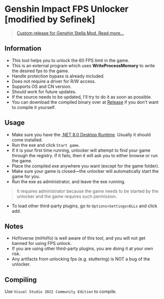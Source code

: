 # Genshin Impact FPS Unlocker [modified by Sefinek]
> [Custom release for Genshin Stella Mod. Read more...](https://sefinek.net/genshin-impact-reshade)

## Information
- This tool helps you to unlock the 60 FPS limit in the game.
- This is an external program which uses **WriteProcessMemory** to write the desired fps to the game.
- Handle protection bypass is already included.
- Does not require a driver for R/W access.
- Supports OS and CN version.
- Should work for future updates.
- If the source needs to be updated, I'll try to do it as soon as possible.
- You can download the compiled binary over at [Release](https://github.com/sefinek24/Genshin-FPS-Unlocker/releases) if you don't want to compile it yourself.

## Usage
- Make sure you have the [.NET 8.0 Desktop Runtime](https://dotnet.microsoft.com/en-us/download/dotnet/thank-you/runtime-desktop-8.0.0-windows-x64-installer). Usually it should come installed.
- Run the exe and click `Start game`.
- If it is your first time running, unlocker will attempt to find your game through the registry. If it fails, then it will ask you to either browse or run the game.
- Place the compiled exe anywhere you want (except for the game folder).
- Make sure your game is closed—the unlocker will automatically start the game for you.
- Run the exe as administrator, and leave the exe running.
> It requires administrator because the game needs to be started by the unlocker and the game requires such permission.
- To load other third-party plugins, go to `Options>Settings>DLLs` and click add.

## Notes
- HoYoverse (miHoYo) is well aware of this tool, and you will not get banned for using FPS unlock.
- If you are using other third-party plugins, you are doing it at your own risk.
- Any artifacts from unlocking fps (e.g. stuttering) is NOT a bug of the unlocker.

## Compiling
Use `Visual Studio 2022 Community Edition` to compile.
